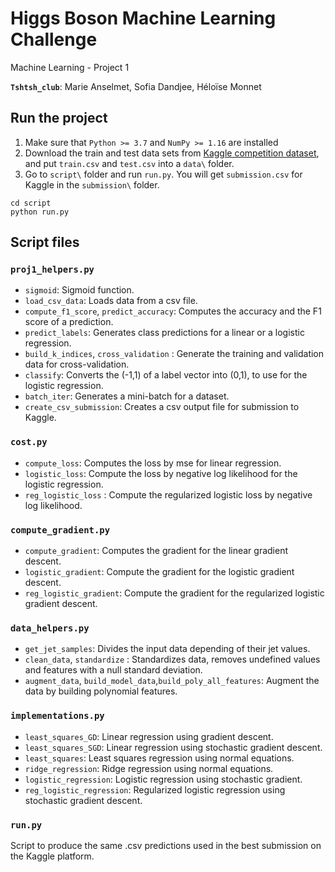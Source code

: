 # Higgs Boson Machine Learning Challenge
Machine Learning - Project 1

**`Tshtsh_club`**: Marie Anselmet, Sofia Dandjee, Héloïse Monnet


## Run the project

1. Make sure that ```Python >= 3.7``` and ```NumPy >= 1.16``` are installed
2. Download the train and test data sets from [Kaggle competition dataset](https://www.kaggle.com/c/11051/download-all), and put ```train.csv``` and ```test.csv``` into a ```data\``` folder.
3. Go to `script\` folder and run ```run.py```. You will get ```submission.csv``` for Kaggle in the ```submission\``` folder.

~~~~shell
cd script
python run.py
~~~~

## Script files

### ```proj1_helpers.py```

- `sigmoid`: Sigmoid function.
- `load_csv_data`: Loads data from a csv file.
- `compute_f1_score`, `predict_accuracy`: Computes the accuracy and the F1 score of a prediction.
- `predict_labels`: Generates class predictions for a linear or a logistic regression. 
- `build_k_indices`, `cross_validation` : Generate the training and validation data for cross-validation.
- `classify`: Converts the (-1,1) of a label vector into (0,1), to use for the logistic regression.
- `batch_iter`: Generates a mini-batch for a dataset.
- `create_csv_submission`: Creates a csv output file for submission to Kaggle.

### ```cost.py```

- `compute_loss`: Computes the loss by mse for linear regression.
- `logistic_loss`: Compute the loss by negative log likelihood for the logistic regression.
- `reg_logistic_loss` : Compute the regularized logistic loss by negative log likelihood.

### ```compute_gradient.py```

- `compute_gradient`: Computes the gradient for the linear gradient descent.
- `logistic_gradient`: Compute the gradient for the logistic gradient descent.
- `reg_logistic_gradient`: Compute the gradient for the regularized logistic gradient descent.

### ```data_helpers.py```

- `get_jet_samples`: Divides the input data depending of their jet values.
- `clean_data`, `standardize` : Standardizes data, removes undefined values and features with a null standard deviation.
- `augment_data`, `build_model_data`,`build_poly_all_features`: Augment the data by building polynomial features.

### ```implementations.py```

- `least_squares_GD`: Linear regression using gradient descent.
- `least_squares_SGD`: Linear regression using stochastic gradient descent.
- `least_squares`: Least squares regression using normal equations.
- `ridge_regression`: Ridge regression using normal equations.
- `logistic_regression`: Logistic regression using stochastic gradient.
- `reg_logistic_regression`: Regularized logistic regression using stochastic gradient descent.

### ```run.py```

Script to produce the same .csv predictions used in the best submission on the Kaggle platform.



